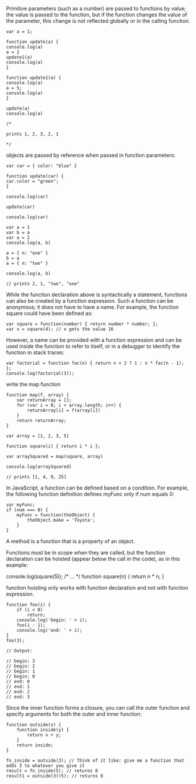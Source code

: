 

Primitive parameters (such as a number) are passed to functions by value; the value is passed to the function, but if the function changes the value of the parameter, this change is not reflected globally or in the calling function.


```
var a = 1; 

function update(a) {
console.log(a)
a = 2 
update1(a)
console.log(a)
}

function update1(a) {
console.log(a)
a = 5; 
console.log(a)
} 

update(a)
console.log(a)

/* 

prints 1, 2, 3, 2, 1

*/
```

objects are passed by reference when passed in function parameters: 

```
var car = { color: "blue" }

function update(car) {
car.color = "green";
}

console.log(car)

update(car)

console.log(car)
```

```
var a = 1 
var b = a 
var a = 2 
console.log(a, b)

a = { n: "one" }
b = a 
a = { n: "two" }

console.log(a, b)

// prints 2, 1, "two", "one"
```

While the function declaration above is syntactically a statement, functions can also be created by a function expression. Such a function can be anonymous; it does not have to have a name. For example, the function square could have been defined as:

```
var square = function(number) { return number * number; };
var x = square(4); // x gets the value 16
```

However, a name can be provided with a function expression and can be used inside the function to refer to itself, or in a debugger to identify the function in stack traces:

```
var factorial = function fac(n) { return n < 2 ? 1 : n * fac(n - 1); };
console.log(factorial(3));
```

write the map function 

```
function map(f, array) {
    var returnArray = []; 
    for (var i = 0; i < array.length; i++) {
        returnArray[i] = f(array[i])
    }
    return returnArray; 
}

var array = [1, 2, 3, 5]

function square(i) { return i * i };

var arraySquared = map(square, array)

console.log(arraySquared)

// prints [1, 4, 9, 25]
```

In JavaScript, a function can be defined based on a condition. For example, the following function definition defines myFunc only if num equals 0:

```
var myFunc;
if (num === 0) {
    myFunc = function(theObject) {
        theObject.make = 'Toyota';
    }
}
```

A method is a function that is a property of an object.

Functions must be in scope when they are called, but the function declaration can be hoisted (appear below the call in the code), as in this example:

console.log(square(5));
/* ... */
function square(n) { return n * n; }

function hoisting only works with function declaration and not with function expression.

```
function foo(i) {
    if (i < 0)
        return;
    console.log('begin: ' + i);
    foo(i - 1);
    console.log('end: ' + i);
}
foo(3);

// Output:

// begin: 3
// begin: 2
// begin: 1
// begin: 0
// end: 0
// end: 1
// end: 2
// end: 3
```

Since the inner function forms a closure, you can call the outer function and specify arguments for both the outer and inner function:

```
function outside(x) {
    function inside(y) {
        return x + y;
    }   
    return inside;
}

fn_inside = outside(3); // Think of it like: give me a function that adds 3 to whatever you give it
result = fn_inside(5); // returns 8
result1 = outside(3)(5); // returns 8
```

